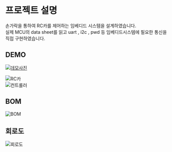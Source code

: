# 프로젝트 설명
손가락을 통하여 RC카를 제어하는 임베디드 시스템을 설계하였습니다.  
실제 MCU의 data sheet를 읽고 uart , i2c , pwd 등 임베디드시스템에 필요한 통신을 직접 구현하였습니다.  

## DEMO

[![데모사진](https://user-images.githubusercontent.com/65473604/114406391-78691980-9be2-11eb-93e7-3be76a00d97b.png)](https://www.youtube.com/watch?v=lbxuLQc-Cg4)

![RC카](https://user-images.githubusercontent.com/65473604/114404765-fa584300-9be0-11eb-8c72-3424ca4bbf3e.PNG)  
![컨트롤러](https://user-images.githubusercontent.com/65473604/114404783-fd533380-9be0-11eb-8979-cdca5987a683.PNG)  



## BOM
![BOM](https://user-images.githubusercontent.com/65473604/114403490-cd576080-9bdf-11eb-80ec-da224e3dfaf7.PNG)

## 회로도
![회로도](https://user-images.githubusercontent.com/65473604/114404675-e3195580-9be0-11eb-8dc8-33b16753af25.png)




